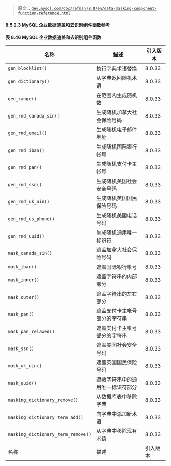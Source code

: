 > 原文：[`dev.mysql.com/doc/refman/8.0/en/data-masking-component-function-reference.html`](https://dev.mysql.com/doc/refman/8.0/en/data-masking-component-function-reference.html)

#### 8.5.2.3 MySQL 企业数据遮盖和去识别组件函数参考

**表 8.46 MySQL 企业数据遮盖和去识别组件函数**

| 名称 | 描述 | 引入版本 |
| --- | --- | --- |
| `gen_blocklist()` | 执行字典术语替换 | 8.0.33 |
| `gen_dictionary()` | 从字典返回随机术语 | 8.0.33 |
| `gen_range()` | 在范围内生成随机数 | 8.0.33 |
| `gen_rnd_canada_sin()` | 生成随机加拿大社会保险号码 | 8.0.33 |
| `gen_rnd_email()` | 生成随机电子邮件地址 | 8.0.33 |
| `gen_rnd_iban()` | 生成随机国际银行帐号 | 8.0.33 |
| `gen_rnd_pan()` | 生成随机支付卡主帐号 | 8.0.33 |
| `gen_rnd_ssn()` | 生成随机美国社会安全号码 | 8.0.33 |
| `gen_rnd_uk_nin()` | 生成随机英国国民保险号码 | 8.0.33 |
| `gen_rnd_us_phone()` | 生成随机美国电话号码 | 8.0.33 |
| `gen_rnd_uuid()` | 生成随机通用唯一标识符 | 8.0.33 |
| `mask_canada_sin()` | 遮盖加拿大社会保险号码 | 8.0.33 |
| `mask_iban()` | 遮盖国际银行帐号 | 8.0.33 |
| `mask_inner()` | 遮盖字符串的内部部分 | 8.0.33 |
| `mask_outer()` | 遮盖字符串的左右部分 | 8.0.33 |
| `mask_pan()` | 遮盖支付卡主帐号部分的字符串 | 8.0.33 |
| `mask_pan_relaxed()` | 遮盖支付卡主帐号部分的字符串 | 8.0.33 |
| `mask_ssn()` | 遮盖美国社会安全号码 | 8.0.33 |
| `mask_uk_nin()` | 遮盖英国国民保险号码 | 8.0.33 |
| `mask_uuid()` | 遮蔽字符串中的通用唯一标识符部分 | 8.0.33 |
| `masking_dictionary_remove()` | 从数据库表中移除字典 | 8.0.33 |
| `masking_dictionary_term_add()` | 向字典中添加新术语 | 8.0.33 |
| `masking_dictionary_term_remove()` | 从字典中移除现有术语 | 8.0.33 |
| 名称 | 描述 | 引入版本 |
